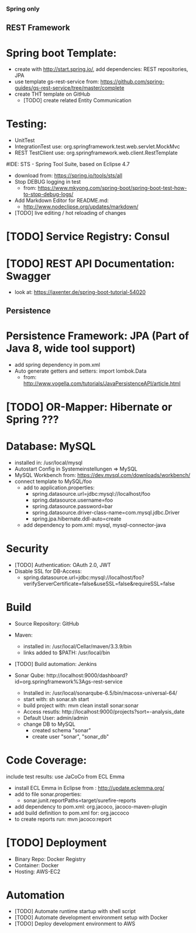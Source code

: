 ### Spring only

## REST Framework

# Spring boot Template: 
* create with http://start.spring.io/, add dependencies: REST repositories, JPA
* use template gs-rest-service from: https://github.com/spring-guides/gs-rest-service/tree/master/complete
* create THT template on GitHub
	* [TODO] create related Entity Communication

# Testing:
* UnitTest
* IntegrationTest use: org.springframework.test.web.servlet.MockMvc
* REST TestClient use: org.springframework.web.client.RestTemplate

#IDE: STS - Spring Tool Suite, based on Eclipse 4.7
* download from: https://spring.io/tools/sts/all
* Stop DEBUG logging in test
	* from: https://www.mkyong.com/spring-boot/spring-boot-test-how-to-stop-debug-logs/
* Add Markdown Editor for README.md:
	* http://www.nodeclipse.org/updates/markdown/
* [TODO] live editing / hot reloading of changes 

# [TODO] Service Registry: Consul

# [TODO] REST API Documentation: Swagger
* look at: https://jaxenter.de/spring-boot-tutorial-54020

## Persistence

# Persistence Framework: JPA (Part of Java 8, wide tool support)
* add spring dependency in pom.xml
* Auto generate getters and setters: import lombok.Data
	* from: http://www.vogella.com/tutorials/JavaPersistenceAPI/article.html

# [TODO] OR-Mapper: Hibernate or Spring ???

# Database: MySQL
* installed in: /usr/local/mysql
* Autostart Config in Systemeinstellungen => MySQL
* MySQL Workbench from: https://dev.mysql.com/downloads/workbench/
* connect template to MySQL/foo
	* add to application.properties:
		* spring.datasource.url=jdbc:mysql://localhost/foo
		* spring.datasource.username=foo
		* spring.datasource.password=bar
		* spring.datasource.driver-class-name=com.mysql.jdbc.Driver
		* spring.jpa.hibernate.ddl-auto=create
	* add dependency to pom.xml: mysql, mysql-connector-java

# Security

* [TODO] Authentication: OAuth 2.0, JWT
* Disable SSL for DB-Access:
	* spring.datasource.url=jdbc:mysql://localhost/foo?verifyServerCertificate=false&useSSL=false&requireSSL=false

# Build

* Source Repository: GitHub

* Maven:
	* installed in: /usr/local/Cellar/maven/3.3.9/bin
	* links added to $PATH: /usr/local/bin

* [TODO] Build automation: Jenkins

* Sonar Qube: http://localhost:9000/dashboard?id=org.springframework%3Ags-rest-service
	* Installed in: /usr/local/sonarqube-6.5/bin/macosx-universal-64/
	* start with: sh sonar.sh start
	* build project with: mvn clean install sonar:sonar
	* Access resutls: http://localhost:9000/projects?sort=-analysis_date 
	* Default User: admin/admin
	* change DB to MySQL
		* created schema "sonar"
		* create user "sonar", "sonar_db"

# Code Coverage:
include test results: use JaCoCo from ECL Emma
* install ECL Emma in Eclipse from : http://update.eclemma.org/ 
* add to file sonar.properties:
	* sonar.junit.reportPaths=target/surefire-reports
* add dependency to pom.xml: org.jacoco, jacoco-maven-plugin
* add build definition to pom.xml for: org.jaccoco
* to create reports run: mvn jacoco:report 

# [TODO] Deployment

* Binary Repo: Docker Registry
* Container: Docker
* Hosting:  AWS-EC2

# Automation

* [TODO] Automate runtime startup with shell script
* [TODO] Automate development environment setup with Docker
* [TODO] Deploy development environment to AWS
